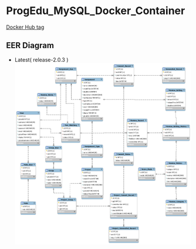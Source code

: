 # ProgEdu_MySQL_Docker_Container

[Docker Hub tag](https://hub.docker.com/r/fcumselab/fcu-progedu-mysql/tags)

## EER Diagram
* Latest( release-2.0.3 )
![](/EER/2.0.3/workbrench_export.png)

